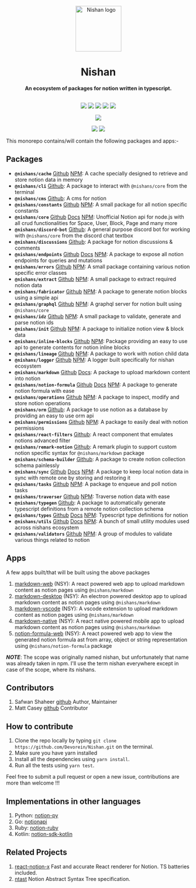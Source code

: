 <p align="center"><a href="https://https://nishan-docs.netlify.app/" target="_blank" rel="noopener noreferrer"><img width="125" src="https://github.com/Devorein/Nishan/blob/master/docs/static/img/root/logo.svg" alt="Nishan logo"></a></p>

<div align="center"> <h1>Nishan</h1> </div>
<div align="center"><b>An ecosystem of packages for notion written in typescript.</b></div>

</br>

<p align="center">
  <a href="https://app.codecov.io/gh/Devorein/Nishan/branch/master"><img src="https://img.shields.io/codecov/c/github/devorein/Nishan?color=blue"/></a>
  <a href="https://github.com/Devorein/Nishan/actions?query=workflow%3A%22Lint%2C+Build+and+Test%22"><img src="https://github.com/devorein/nishan/workflows/Lint,%20Build%20and%20Test/badge.svg"/></a>
  <img src="https://img.shields.io/github/commit-activity/m/devorein/nishan?color=yellow" />
  <img src="https://img.shields.io/github/repo-size/devorein/nishan?style=flat-square&color=orange"/>
  <img src="https://img.shields.io/github/contributors/devorein/nishan?label=contributors&color=red"/>
</p>

<p align="center">
  <a href="https://discord.com/invite/SpwHCz8ysx">
    <img src="https://img.shields.io/discord/804219491763617842.svg?style=flat&label=&logo=discord&logoColor=ffffff&color=7389D8&labelColor=6A7EC2">
  </a>
</p>

<p align="center">
  <img src="https://img.shields.io/badge/Total%20Packages-32-%2371368a">
  <img src="https://img.shields.io/badge/Published%20Packages-22-%2311806a">
</p>

This monorepo contains/will contain the following packages and apps:-

## Packages

*   **`@nishans/cache`** [Github](https://github.com/Devorein/Nishan/tree/master/packages/cache) [NPM](https://www.npmjs.com/package/@nishans/cache): A cache specially designed to retrieve and store notion data in memory
*   **`@nishans/cli`** [Github](https://github.com/Devorein/Nishan/tree/master/packages/cli): A package to interact with `@nishans/core` from the terminal
*   **`@nishans/cms`** [Github](https://github.com/Devorein/Nishan/tree/master/packages/cms): A cms for notion
*   **`@nishans/constants`** [Github](https://github.com/Devorein/Nishan/tree/master/packages/constants) [NPM](https://www.npmjs.com/package/@nishans/constants): A small package for all notion specific constants
*   **`@nishans/core`** [Github](https://github.com/Devorein/Nishan/tree/master/packages/core) [Docs](https://nishan-docs.netlify.app/docs/core) [NPM](https://www.npmjs.com/package/@nishans/core): Unofficial Notion api for node.js with all crud functionalities for Space, User, Block, Page and many more
*   **`@nishans/discord-bot`** [Github](https://github.com/Devorein/Nishan/tree/master/packages/discord-bot): A general purpose discord bot for working with `@nishans/core` from the discord chat textbox
*   **`@nishans/discussions`** [Github](https://github.com/Devorein/Nishan/tree/master/packages/discussions): A package for notion discussions & comments
*   **`@nishans/endpoints`** [Github](https://github.com/Devorein/Nishan/tree/master/packages/endpoints) [Docs](https://nishan-docs.netlify.app/docs/endpoints) [NPM](https://www.npmjs.com/package/@nishans/endpoints): A package to expose all notion endpoints for queries and mutations
*   **`@nishans/errors`** [Github](https://github.com/Devorein/Nishan/tree/master/packages/errors) [NPM](https://www.npmjs.com/package/@nishans/errors): A small package containing various notion specific error classes
*   **`@nishans/extract`** [Github](https://github.com/Devorein/Nishan/tree/master/packages/extract) [NPM](https://www.npmjs.com/package/@nishans/extract): A small package to extract required notion data
*   **`@nishans/fabricator`** [Github](https://github.com/Devorein/Nishan/tree/master/packages/fabricator) [NPM](https://www.npmjs.com/package/@nishans/fabricator): A package to generate notion blocks using a simple api
*   **`@nishans/graphql`** [Github](https://github.com/Devorein/Nishan/tree/master/packages/graphql) [NPM](https://www.npmjs.com/package/@nishans/graphql): A graphql server for notion built using `@nishans/core`
*   **`@nishans/idz`** [Github](https://github.com/Devorein/Nishan/tree/master/packages/idz) [NPM](https://www.npmjs.com/package/@nishans/idz): A small package to validate, generate and parse notion ids
*   **`@nishans/init`** [Github](https://github.com/Devorein/Nishan/tree/master/packages/init) [NPM](https://www.npmjs.com/package/@nishans/init): A package to initialize notion view & block data
*   **`@nishans/inline-blocks`** [Github](https://github.com/Devorein/Nishan/tree/master/packages/inline-blocks) [NPM](https://www.npmjs.com/package/@nishans/inline-blocks): Package providing an easy to use api to generate contents for notion inline blocks
*   **`@nishans/lineage`** [Github](https://github.com/Devorein/Nishan/tree/master/packages/lineage) [NPM](https://www.npmjs.com/package/@nishans/lineage): A package to work with notion child data
*   **`@nishans/logger`** [Github](https://github.com/Devorein/Nishan/tree/master/packages/logger) [NPM](https://www.npmjs.com/package/@nishans/logger): A logger built specifically for nishan ecosystem
*   **`@nishans/markdown`** [Github](https://github.com/Devorein/Nishan/tree/master/packages/markdown) [Docs](https://nishan-docs.netlify.app/docs/markdown): A package to upload markdown content into notion
*   **`@nishans/notion-formula`** [Github](https://github.com/Devorein/Nishan/tree/master/packages/notion-formula) [Docs](https://nishan-docs.netlify.app/docs/notion-formula) [NPM](https://www.npmjs.com/package/@nishans/notion-formula): A package to generate notion formula with ease
*   **`@nishans/operations`** [Github](https://github.com/Devorein/Nishan/tree/master/packages/operations) [NPM](https://www.npmjs.com/package/@nishans/operations): A package to inspect, modify and store notion operations
*   **`@nishans/orm`** [Github](https://github.com/Devorein/Nishan/tree/master/packages/orm): A package to use notion as a database by providing an easy to use orm api
*   **`@nishans/permissions`** [Github](https://github.com/Devorein/Nishan/tree/master/packages/permissions) [NPM](https://www.npmjs.com/package/@nishans/permissions): A package to easily deal with notion permissions
*   **`@nishans/react-filters`** [Github](https://github.com/Devorein/Nishan/tree/master/packages/react-filters): A react component that emulates notions advanced filter
*   **`@nishans/remark-notion`** [Github](https://github.com/Devorein/Nishan/tree/master/packages/remark-notion): A remark plugin to support custom notion specific syntax for `@nishans/markdown` package
*   **`@nishans/schema-builder`** [Github](https://github.com/Devorein/Nishan/tree/master/packages/schema-builder): A package to create notion collection schema painlessly
*   **`@nishans/sync`** [Github](https://github.com/Devorein/Nishan/tree/master/packages/sync) [Docs](https://nishan-docs.netlify.app/docs/sync) [NPM](https://www.npmjs.com/package/@nishans/sync): A package to keep local notion data in sync with remote one by storing and restoring it
*   **`@nishans/tasks`** [Github](https://github.com/Devorein/Nishan/tree/master/packages/tasks) [NPM](https://www.npmjs.com/package/@nishans/tasks): A package to enqueue and poll notion tasks
*   **`@nishans/traverser`** [Github](https://github.com/Devorein/Nishan/tree/master/packages/traverser) [NPM](https://www.npmjs.com/package/@nishans/traverser): Traverse notion data with ease
*   **`@nishans/typegen`** [Github](https://github.com/Devorein/Nishan/tree/master/packages/typegen): A package to automatically generate typescript definitions from a remote notion collection schema
*   **`@nishans/types`** [Github](https://github.com/Devorein/Nishan/tree/master/packages/types) [Docs](https://nishan-docs.netlify.app/docs/types) [NPM](https://www.npmjs.com/package/@nishans/types): Typescript type definitions for notion
*   **`@nishans/utils`** [Github](https://github.com/Devorein/Nishan/tree/master/packages/utils) [Docs](https://nishan-docs.netlify.app/docs/utils) [NPM](https://www.npmjs.com/package/@nishans/utils): A bunch of small utility modules used across nishans ecosystem
*   **`@nishans/validators`** [Github](https://github.com/Devorein/Nishan/tree/master/packages/validators) [NPM](https://www.npmjs.com/package/@nishans/validators): A group of modules to validate various things related to notion

## Apps

A few apps built/that will be built using the above packages

1.  [markdown-web](https://github.com/Devorein/Nishan/tree/master/apps/markdown-web) (NSY): A react powered web app to upload markdown content as notion pages using `@nishans/markdown`
2.  [markdown-desktop](https://github.com/Devorein/Nishan/tree/master/apps/markdown-desktop) (NSY): An electron powered desktop app to upload markdown content as notion pages using `@nishans/markdown`
3.  [markdown-vscode](https://github.com/Devorein/Nishan/tree/master/apps/markdown-vscode) (NSY): A vscode extension to upload markdown content as notion pages using `@nishans/markdown`
4.  [markdown-native](https://github.com/Devorein/Nishan/tree/master/apps/markdown-native) (NSY): A react native powered mobile app to upload markdown content as notion pages using `@nishans/markdown`
5.  [notion-formula-web](https://github.com/Devorein/Nishan/tree/master/apps/notion-formula-web) (NSY): A react powered web app to view the generated notion formula ast from array, object or string representation using `@nishans/notion-formula` package

***NOTE***: The scope was originally named nishan, but unfortunately that name was already taken in npm. I'll use the term nishan everywhere except in case of the scope, where its nishans.

## Contributors

1.  Safwan Shaheer [github](https://github.com/Devorein) Author, Maintainer
2.  Matt Casey [github](https://github.com/mattcasey) Contributor

## How to contribute

1.  Clone the repo locally by typing `git clone https://github.com/Devorein/Nishan.git` on the terminal.
2.  Make sure you have yarn installed
3.  Install all the dependencies using `yarn install`.
4.  Run all the tests using `yarn test`.

Feel free to submit a pull request or open a new issue, contributions are more than welcome !!!

## Implementations in other languages

1.  Python: [notion-py](https://github.com/jamalex/notion-py)
2.  Go: [notionapi](https://github.com/kjk/notionapi)
3.  Ruby: [notion-ruby](https://github.com/danmurphy1217/notion-ruby)
4.  Kotlin: [notion-sdk-kotlin](https://github.com/notionsdk/notion-sdk-kotlin)

## Related Projects

1.  [react-notion-x](https://github.com/NotionX/react-notion-x) Fast and accurate React renderer for Notion. TS batteries included.
2.  [ntast](https://github.com/phuctm97/ntast) Notion Abstract Syntax Tree specification.
